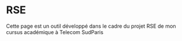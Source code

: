 # RSE

Cette page est un outil développé dans le cadre du projet RSE de mon cursus académique à Telecom SudParis
